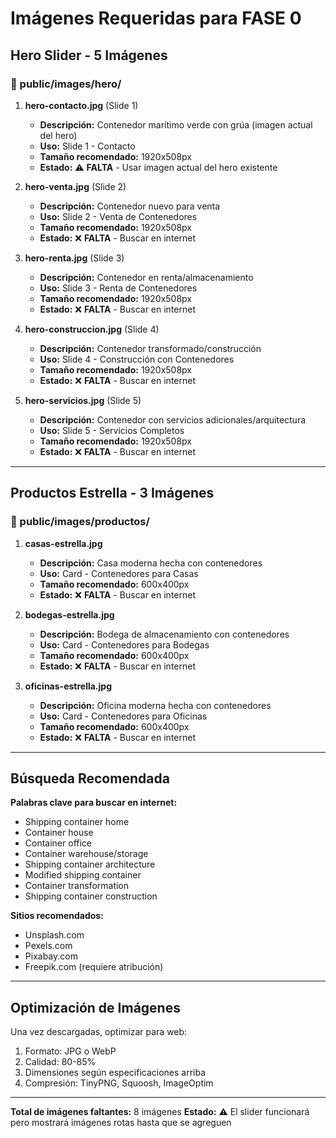 # Imágenes Requeridas para FASE 0

## Hero Slider - 5 Imágenes

### 📂 public/images/hero/

1. **hero-contacto.jpg** (Slide 1)
   - **Descripción:** Contenedor marítimo verde con grúa (imagen actual del hero)
   - **Uso:** Slide 1 - Contacto
   - **Tamaño recomendado:** 1920x508px
   - **Estado:** ⚠️ **FALTA** - Usar imagen actual del hero existente

2. **hero-venta.jpg** (Slide 2)
   - **Descripción:** Contenedor nuevo para venta
   - **Uso:** Slide 2 - Venta de Contenedores
   - **Tamaño recomendado:** 1920x508px
   - **Estado:** ❌ **FALTA** - Buscar en internet

3. **hero-renta.jpg** (Slide 3)
   - **Descripción:** Contenedor en renta/almacenamiento
   - **Uso:** Slide 3 - Renta de Contenedores
   - **Tamaño recomendado:** 1920x508px
   - **Estado:** ❌ **FALTA** - Buscar en internet

4. **hero-construccion.jpg** (Slide 4)
   - **Descripción:** Contenedor transformado/construcción
   - **Uso:** Slide 4 - Construcción con Contenedores
   - **Tamaño recomendado:** 1920x508px
   - **Estado:** ❌ **FALTA** - Buscar en internet

5. **hero-servicios.jpg** (Slide 5)
   - **Descripción:** Contenedor con servicios adicionales/arquitectura
   - **Uso:** Slide 5 - Servicios Completos
   - **Tamaño recomendado:** 1920x508px
   - **Estado:** ❌ **FALTA** - Buscar en internet

---

## Productos Estrella - 3 Imágenes

### 📂 public/images/productos/

1. **casas-estrella.jpg**
   - **Descripción:** Casa moderna hecha con contenedores
   - **Uso:** Card - Contenedores para Casas
   - **Tamaño recomendado:** 600x400px
   - **Estado:** ❌ **FALTA** - Buscar en internet

2. **bodegas-estrella.jpg**
   - **Descripción:** Bodega de almacenamiento con contenedores
   - **Uso:** Card - Contenedores para Bodegas
   - **Tamaño recomendado:** 600x400px
   - **Estado:** ❌ **FALTA** - Buscar en internet

3. **oficinas-estrella.jpg**
   - **Descripción:** Oficina moderna hecha con contenedores
   - **Uso:** Card - Contenedores para Oficinas
   - **Tamaño recomendado:** 600x400px
   - **Estado:** ❌ **FALTA** - Buscar en internet

---

## Búsqueda Recomendada

**Palabras clave para buscar en internet:**
- Shipping container home
- Container house
- Container office
- Container warehouse/storage
- Shipping container architecture
- Modified shipping container
- Container transformation
- Shipping container construction

**Sitios recomendados:**
- Unsplash.com
- Pexels.com
- Pixabay.com
- Freepik.com (requiere atribución)

---

## Optimización de Imágenes

Una vez descargadas, optimizar para web:
1. Formato: JPG o WebP
2. Calidad: 80-85%
3. Dimensiones según especificaciones arriba
4. Compresión: TinyPNG, Squoosh, ImageOptim

---

**Total de imágenes faltantes:** 8 imágenes
**Estado:** ⚠️ El slider funcionará pero mostrará imágenes rotas hasta que se agreguen
